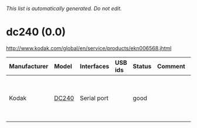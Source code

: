 _This list is automatically generated. Do not edit._

# dc240 (0.0) #
http://www.kodak.com/global/en/service/products/ekn006568.jhtml

| **Manufacturer** | **Model** | **Interfaces** | **USB ids** | **Status** | **Comment** | **URL** |
|:-----------------|:----------|:---------------|:------------|:-----------|:------------|:--------|
|Kodak|[DC240](Dc240DC240.md)|Serial port|  |good|  |Use gphoto2 backend to get USB support|